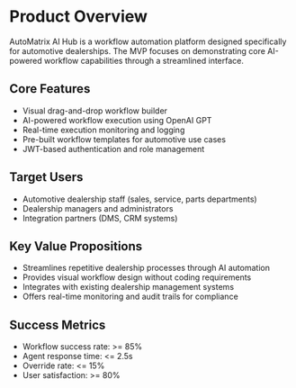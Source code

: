 # Product Overview

AutoMatrix AI Hub is a workflow automation platform designed specifically for automotive dealerships. The MVP focuses on demonstrating core AI-powered workflow capabilities through a streamlined interface.

## Core Features
- Visual drag-and-drop workflow builder
- AI-powered workflow execution using OpenAI GPT
- Real-time execution monitoring and logging
- Pre-built workflow templates for automotive use cases
- JWT-based authentication and role management

## Target Users
- Automotive dealership staff (sales, service, parts departments)
- Dealership managers and administrators
- Integration partners (DMS, CRM systems)

## Key Value Propositions
- Streamlines repetitive dealership processes through AI automation
- Provides visual workflow design without coding requirements
- Integrates with existing dealership management systems
- Offers real-time monitoring and audit trails for compliance

## Success Metrics
- Workflow success rate: >= 85%
- Agent response time: <= 2.5s
- Override rate: <= 15%
- User satisfaction: >= 80%